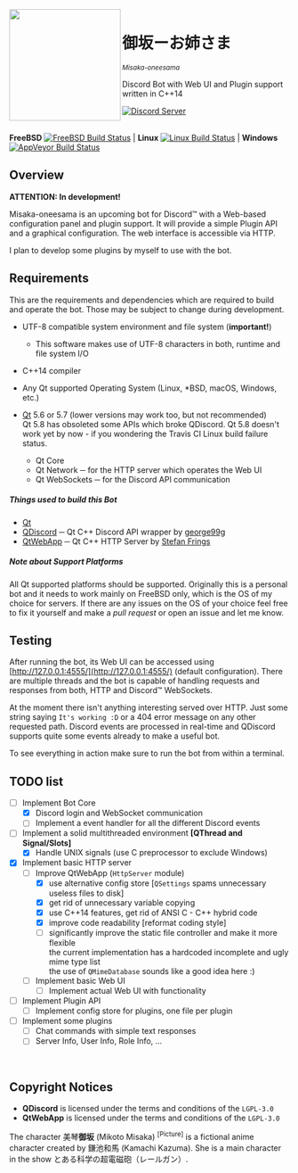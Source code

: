 <img src="https://magiruuvelvet.s-ul.eu/pics/5ANbjzVE.png" height="200" alt="" align="left">

# 御坂ーお姉さま
<sup>*Misaka-oneesama*</sup>

Discord Bot with Web UI and Plugin support written in C++14

[![Discord Server](https://discordapp.com/api/guilds/238054360637112321/embed.png)](https://discord.gg/4dpCQXv)
<br><br>

**FreeBSD** [![FreeBSD Build Status](https://jenkins.magiruuvelvet.gdn/job/misaka-oneesama/job/misaka-oneesama/job/master/badge/icon)](https://jenkins.magiruuvelvet.gdn/job/misaka-oneesama/job/misaka-oneesama/job/master/) | **Linux** [![Linux Build Status](https://travis-ci.org/misaka-oneesama/misaka-oneesama.svg?branch=master)](https://travis-ci.org/misaka-oneesama/misaka-oneesama) | **Windows** [![AppVeyor Build Status](https://ci.appveyor.com/api/projects/status/github/misaka-oneesama/misaka-oneesama?svg=true)](https://ci.appveyor.com/project/GhettoGirl/misaka-oneesama)


## Overview

**ATTENTION: In development!**

Misaka-oneesama is an upcoming bot for Discord™ with a Web-based configuration panel and plugin support. It will provide a simple Plugin API and a graphical configuration. The web interface is accessible via HTTP.

I plan to develop some plugins by myself to use with the bot.


## Requirements

This are the requirements and dependencies which are required to build and operate the bot. Those may be subject to change during development.

 - UTF-8 compatible system environment and file system (**important!**)
   - This software makes use of UTF-8 characters in both, runtime and file system I/O
 - C++14 compiler
 - Any Qt supported Operating System (Linux, \*BSD, macOS, Windows, etc.)

 - [Qt](https://www.qt.io) 5.6 or 5.7 (lower versions may work too, but not recommended) <br>
   Qt 5.8 has obsoleted some APIs which broke QDiscord. Qt 5.8 doesn't work yet by now - if you wondering the Travis CI Linux build failure status.
   - Qt Core
   - Qt Network ─ for the HTTP server which operates the Web UI
   - Qt WebSockets ─ for the Discord API communication


##### Things used to build this Bot

 - [Qt](https://www.qt.io)
 - [QDiscord](https://github.com/george99g/QDiscord) ─ Qt C++ Discord API wrapper by [george99g](https://github.com/george99g)
 - [QtWebApp](http://stefanfrings.de/qtwebapp/index-en.html) ─ Qt C++ HTTP Server by [Stefan Frings](http://stefanfrings.de)


##### Note about Support Platforms

All Qt supported platforms should be supported. Originally this is a personal bot and it needs to work mainly on FreeBSD only, which is the OS of my choice for servers. If there are any issues on the OS of your choice feel free to fix it yourself and make a *pull request* or open an issue and let me know.


## Testing

After running the bot, its Web UI can be accessed using [http://127.0.0.1:4555/](http://127.0.0.1:4555/) (default configuration). There are multiple threads and the bot is capable of handling requests and responses from both, HTTP and Discord™ WebSockets.

At the moment there isn't anything interesting served over HTTP. Just some string saying `It's working :D` or a 404 error message on any other requested path. Discord events are processed in real-time and QDiscord supports quite some events already to make a useful bot.

To see everything in action make sure to run the bot from within a terminal.


## TODO list

 - [ ] Implement Bot Core
   - [x] Discord login and WebSocket communication
   - [ ] Implement a event handler for all the different Discord events
 - [ ] Implement a solid multithreaded environment **[QThread and Signal/Slots]**
   - [x] Handle UNIX signals (use C preprocessor to exclude Windows)
 - [x] Implement basic HTTP server
   - [ ] Improve QtWebApp (`HttpServer` module)
     - [x] use alternative config store [`QSettings` spams unnecessary useless files to disk]
     - [x] get rid of unnecessary variable copying
     - [x] use C++14 features, get rid of ANSI C - C++ hybrid code
     - [x] improve code readability [reformat coding style]
     - [ ] significantly improve the static file controller and make it more flexible <br>
           the current implementation has a hardcoded incomplete and ugly mime type list <br>
           the use of `QMimeDatabase` sounds like a good idea here :)
   - [ ] Implement basic Web UI
     - [ ] Implement actual Web UI with functionality
 - [ ] Implement Plugin API
   - [ ] Implement config store for plugins, one file per plugin
 - [ ] Implement some plugins
   - [ ] Chat commands with simple text responses
   - [ ] Server Info, User Info, Role Info, ...

<br>

## Copyright Notices

- **QDiscord** is licensed under the terms and conditions of the `LGPL-3.0`
- **QtWebApp** is licensed under the terms and conditions of the `LGPL-3.0`

The character 美琴**御坂** (Mikoto Misaka) <sup>[Picture]</sup> is a fictional anime character created by 鎌池和馬 (Kamachi Kazuma). She is a main character in the show とある科学の超電磁砲（レールガン）.
